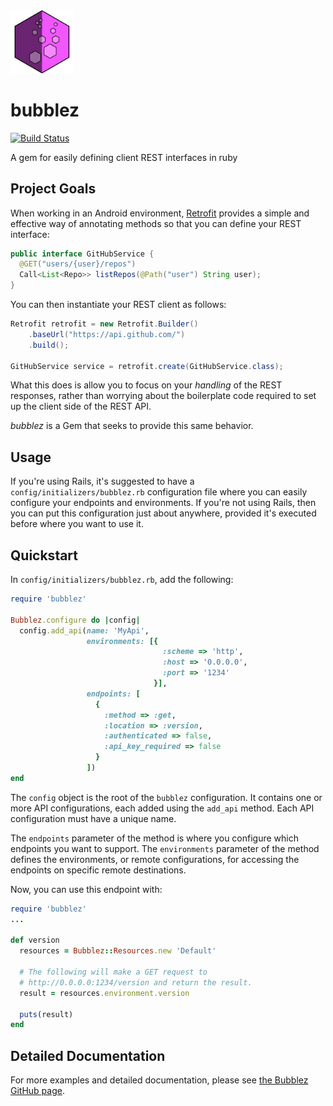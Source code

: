 <img src="./assets/logo.png" width=20% height=20%>

# bubblez

[![Build Status](https://github.com/FoamFactory/bubblez/actions/workflows/test.yml/badge.svg?branch=main)](https://github.com/FoamFactory/bubblez/actions/workflows/test.yml)


A gem for easily defining client REST interfaces in ruby

## Project Goals
When working in an Android environment, [Retrofit](https://square.github.io/retrofit/) provides a simple and effective
way of annotating methods so that you can define your REST interface:
```java
public interface GitHubService {
  @GET("users/{user}/repos")
  Call<List<Repo>> listRepos(@Path("user") String user);
}
```

You can then instantiate your REST client as follows:
```java
Retrofit retrofit = new Retrofit.Builder()
    .baseUrl("https://api.github.com/")
    .build();

GitHubService service = retrofit.create(GitHubService.class);
```

What this does is allow you to focus on your _handling_ of the REST responses, rather than worrying about the
boilerplate code required to set up the client side of the REST API.

_bubblez_ is a Gem that seeks to provide this same behavior.

## Usage
If you're using Rails, it's suggested to have a `config/initializers/bubblez.rb` configuration file where you can
easily configure your endpoints and environments. If you're not using Rails, then you can put this configuration just
about anywhere, provided it's executed before where you want to use it.

## Quickstart
In `config/initializers/bubblez.rb`, add the following:
```ruby
require 'bubblez'

Bubblez.configure do |config|
  config.add_api(name: 'MyApi',
                 environments: [{
                                  :scheme => 'http',
                                  :host => '0.0.0.0',
                                  :port => '1234'
                                }],
                 endpoints: [
                   {
                     :method => :get,
                     :location => :version,
                     :authenticated => false,
                     :api_key_required => false
                   }
                 ])
end
```

The `config` object is the root of the `bubblez` configuration. It contains one or more API configurations, each added using the `add_api` method. Each API configuration must have a unique name.

The `endpoints` parameter of the method  is where you configure which endpoints you want to support.
The `environments` parameter of the method defines the environments, or remote configurations, for accessing the
endpoints on specific remote destinations.

Now, you can use this endpoint with:
```ruby
require 'bubblez'
...

def version
  resources = Bubblez::Resources.new 'Default'

  # The following will make a GET request to
  # http://0.0.0.0:1234/version and return the result.
  result = resources.environment.version

  puts(result)
end
```


## Detailed Documentation
For more examples and detailed documentation, please see [the Bubblez GitHub page](http://foamfactory.github.io/bubblez).
